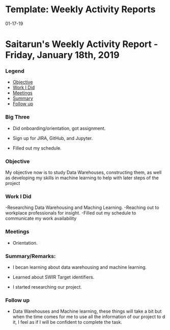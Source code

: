 # Template: Weekly Activity Reports
01-17-19
# Saitarun's Weekly Activity Report - Friday, January 18th, 2019
### Legend
 - [Objective](#objective)
 - [Work I Did](#work-i-did)
 - [Meetings](#meetings)
 - [Summary](#summary)
 - [Follow up](#follow-up)

### Big Three

- Did onboarding/orientation, got assignment.

- Sign up for JIRA, GitHub, and Jupyter.

- Filled out my schedule.

### Objective

My objective now is to study Data Warehouses, constructing them, as well as developing my skills in machine learning to help with later steps of the project

### Work I Did

-Researching Data Warehousing and Maching Learning.
-Reaching out to workplace professionals for insight.
-Filled out my schedule to communicate my work availability


### Meetings
  - Orientation. 

### Summary/Remarks:

- I becan learning about data warehousing and machine learning.

- Learned about SWIR Target identifiers.

- I started researching our project.


### Follow up

- Data Warehouses and Machine learning, these things will take a bit but when the time comes for me to use all the information of our project to d it, I feel as if I will be confident to complete the task. 
